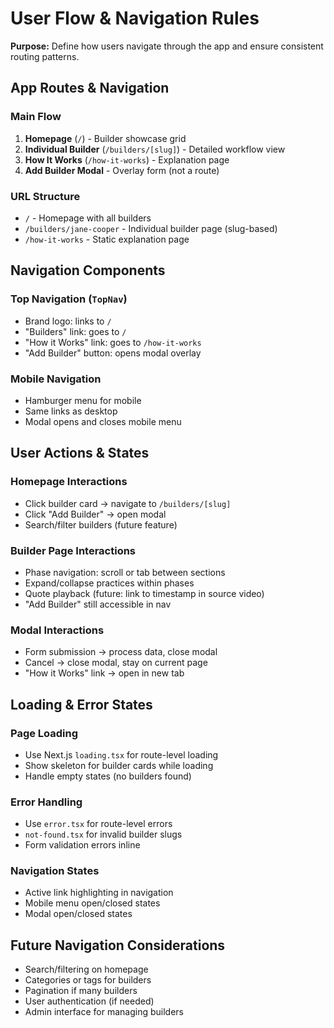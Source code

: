 # User Flow & Navigation Rules

**Purpose:** Define how users navigate through the app and ensure consistent routing patterns.

## App Routes & Navigation

### Main Flow
1. **Homepage** (`/`) - Builder showcase grid
2. **Individual Builder** (`/builders/[slug]`) - Detailed workflow view  
3. **How It Works** (`/how-it-works`) - Explanation page
4. **Add Builder Modal** - Overlay form (not a route)

### URL Structure
- `/` - Homepage with all builders
- `/builders/jane-cooper` - Individual builder page (slug-based)
- `/how-it-works` - Static explanation page

## Navigation Components

### Top Navigation (`TopNav`)
- Brand logo: links to `/` 
- "Builders" link: goes to `/`
- "How it Works" link: goes to `/how-it-works`
- "Add Builder" button: opens modal overlay

### Mobile Navigation
- Hamburger menu for mobile
- Same links as desktop
- Modal opens and closes mobile menu

## User Actions & States

### Homepage Interactions
- Click builder card → navigate to `/builders/[slug]`
- Click "Add Builder" → open modal
- Search/filter builders (future feature)

### Builder Page Interactions  
- Phase navigation: scroll or tab between sections
- Expand/collapse practices within phases
- Quote playback (future: link to timestamp in source video)
- "Add Builder" still accessible in nav

### Modal Interactions
- Form submission → process data, close modal
- Cancel → close modal, stay on current page
- "How it Works" link → open in new tab

## Loading & Error States

### Page Loading
- Use Next.js `loading.tsx` for route-level loading
- Show skeleton for builder cards while loading
- Handle empty states (no builders found)

### Error Handling  
- Use `error.tsx` for route-level errors
- `not-found.tsx` for invalid builder slugs
- Form validation errors inline

### Navigation States
- Active link highlighting in navigation
- Mobile menu open/closed states
- Modal open/closed states

## Future Navigation Considerations
- Search/filtering on homepage
- Categories or tags for builders
- Pagination if many builders
- User authentication (if needed)
- Admin interface for managing builders